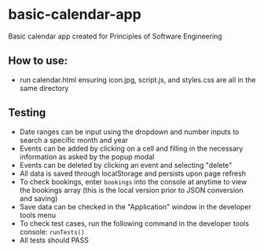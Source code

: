 # basic-calendar-app
Basic calendar app created for Principles of Software Engineering

## How to use:
- run calendar.html ensuring icon.jpg, script.js, and styles.css are all in the same directory

## Testing
- Date ranges can be input using the dropdown and number inputs to search a specific month and year
- Events can be added by clicking on a cell and filling in the necessary information as asked by the popup modal
- Events can be deleted by clicking an event and selecting "delete"
- All data is saved through localStorage and persists upon page refresh
 - To check bookings, enter `bookings` into the console at anytime to view the bookings array (this is the local version prior to JSON conversion and saving)
 - Save data can be checked in the "Application" window in the developer tools menu
- To check test cases, run the following command in the developer tools console: `runTests()`
 - All tests should PASS
